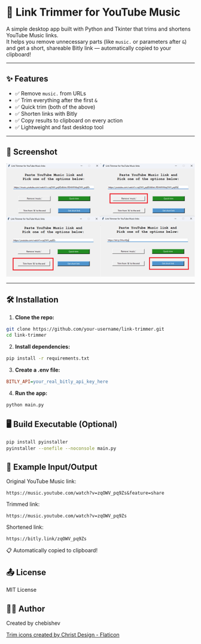 # 🎵 Link Trimmer for YouTube Music

A simple desktop app built with Python and Tkinter that trims and shortens YouTube Music links.  
It helps you remove unnecessary parts (like `music.` or parameters after `&`) and get a short, shareable Bitly link — automatically copied to your clipboard!

---

## ✨ Features

- ✅ Remove `music.` from URLs
- ✅ Trim everything after the first `&`
- ✅ Quick trim (both of the above)
- ✅ Shorten links with Bitly
- ✅ Copy results to clipboard on every action
- ✅ Lightweight and fast desktop tool

---

## 📸 Screenshot

![image](link-trimer.png)

---

## 🛠️ Installation

1. **Clone the repo:**

```bash
git clone https://github.com/your-username/link-trimmer.git
cd link-trimmer
```

2. **Install dependencies:**

```bash
pip install -r requirements.txt
```

3. **Create a .env file:**
```ini
BITLY_API=your_real_bitly_api_key_here
```

4. **Run the app:**

```bash
python main.py
```

## 🖥️ Build Executable (Optional)
```bash
pip install pyinstaller
pyinstaller --onefile --noconsole main.py
```

## 📄 Example Input/Output
Original YouTube Music link:
```arduino
https://music.youtube.com/watch?v=zqOWV_pq9Zs&feature=share
```

Trimmed link:
```arduino
https://music.youtube.com/watch?v=zqOWV_pq9Zs
```

Shortened link:
```arduino
https://bitly.link/zqOWV_pq9Zs
```
📋 Automatically copied to clipboard!


## 📤 License
MIT License

## 🙋‍♂️ Author
Created by chebishev

<a href="https://www.flaticon.com/free-icons/trim" title="trim icons">Trim icons created by Christ Design - Flaticon</a>
